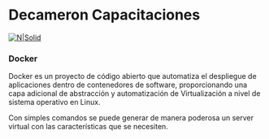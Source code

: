 # Decameron  Capacitaciones

[![N|Solid](http://www.chipichape.com.co/new/wp-content/uploads/2016/04/logo-Decameron-blanco-y-azul-cs2-021.jpg)](https://nodesource.com/products/nsolid)
### Docker
Docker es un proyecto de código abierto que automatiza el despliegue de aplicaciones dentro de contenedores de software, proporcionando una capa adicional de abstracción y automatización de Virtualización a nivel de sistema operativo en Linux.

Con simples comandos se puede generar de manera poderosa un server virtual con las características que  se necesiten.
